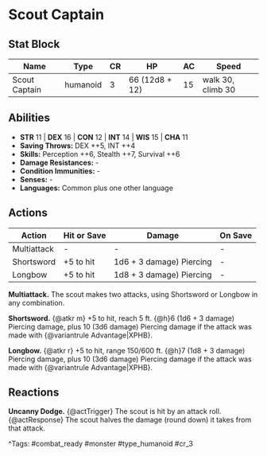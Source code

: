 # Scout Captain

## Stat Block

| Name | Type | CR | HP | AC | Speed |
|------|------|----|----|----|-------|
| Scout Captain | humanoid | 3 | 66 (12d8 + 12) | 15 | walk 30, climb 30 |

## Abilities

- **STR** 11 | **DEX** 16 | **CON** 12 | **INT** 14 | **WIS** 15 | **CHA** 11
- **Saving Throws:** DEX ++5, INT ++4  
- **Skills:** Perception ++6, Stealth ++7, Survival ++6  
- **Damage Resistances:** -  
- **Condition Immunities:** -  
- **Senses:** -  
- **Languages:** Common plus one other language


## Actions

| Action | Hit or Save | Damage | On Save |
|--------|--------------|--------|----------|
| Multiattack | - | - | - |
| Shortsword | +5 to hit | 1d6 + 3 damage) Piercing | - |
| Longbow | +5 to hit | 1d8 + 3 damage) Piercing | - |

**Multiattack.** The scout makes two attacks, using Shortsword or Longbow in any combination.

**Shortsword.** {@atkr m} +5 to hit, reach 5 ft. {@h}6 (1d6 + 3 damage) Piercing damage, plus 10 (3d6 damage) Piercing damage if the attack was made with {@variantrule Advantage|XPHB}.

**Longbow.** {@atkr r} +5 to hit, range 150/600 ft. {@h}7 (1d8 + 3 damage) Piercing damage, plus 10 (3d6 damage) Piercing damage if the attack was made with {@variantrule Advantage|XPHB}.

## Reactions

**Uncanny Dodge.** {@actTrigger} The scout is hit by an attack roll. {@actResponse} The scout halves the damage (round down) it takes from that attack.



^Tags: #combat_ready #monster #type_humanoid #cr_3